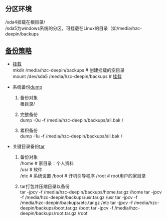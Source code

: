 ## 分区环境
/sda4挂载在根目录/  
/sda5为windows系统的分区，可挂载在Linux的目录（如/media/hzc-deepin/backups  

## [备份策略][1]  
* [挂载][2]  
	mkdir /media/hzc-deepin/backups # 创建挂载的空目录  
	mount /dev/sda5 /media/hzc-deepin/backups # [挂载][3]  
* 系统备份[dump][3]  
	1. 备份对象  
		根目录/  

	2. 完整备份    
		dump -0u -f /media/hzc-deepin/backups/all.bak / 

	3. 累积备份  
		dump -1u -f /media/hzc-deepin/backups/all.bak / 

* 关键目录备份[tar][4]
	1. 备份对象  
		/home	# 家目录：个人资料  
		/usr	# 软件  
		/etc	# 系统设置
		/boot	# 开机引导程序
		/root	# root用户的家目录  

	2. tar打包并压缩目录以备份  
		tar -jpcv -f /media/hzc-deepin/backups/home.tar.gz /home
		tar -jpcv -f /media/hzc-deepin/backups/usr.tar.gz /usr
		tar -jpcv -f /media/hzc-deepin/backups/etc.tar.gz /etc
		tar -jpcv -f /media/hzc-deepin/backups/boot.tar.gz /boot
		tar -jpcv -f /media/hzc-deepin/backups/root.tar.gz /root


[1]: http://linux.vbird.org/linux_basic/0580backup.php#backup_type
[2]: https://wiki.deepin.org/index.php?title=%E6%8C%82%E8%BD%BD
[3]: http://man.linuxde.net/dump
[4]: http://linux.vbird.org/linux_basic/0240tarcompress.php#tar

